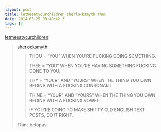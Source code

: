 ```yaml
---
layout: post
title: letmeeatyourchildren sherlocksmyth thou
date: 2014-05-25 03:48:42 Z
tags: []
---
```

[letmeeatyourchildren](http://letmeeatyourchildren.tumblr.com/post/64993980071/sherlocksmyth-thou-you-when-youre-fucking):

> [sherlocksmyth](http://sherlocksmyth.tumblr.com/post/64325159021/thou-you-when-youre-fucking-doing):
> 
> > THOU = “YOU” WHEN YOU’RE FUCKING DOING SOMETHING.
> > 
> > THEE = “YOU” WHEN YOU’RE HAVING SOMETHING FUCKING DONE TO YOU.
> > 
> > THY = “YOUR” AND “YOURS” WHEN THE THING YOU OWN BEGINS WITH A FUCKING CONSONANT.
> > 
> > THINE = “YOUR” AND “YOURS” WHEN THE THING YOU OWN BEGINS WITH A FUCKING VOWEL.
> > 
> > IF YOU’RE GOING TO MAKE SHITTY OLD ENGLISH TEXT POSTS, DO IT RIGHT.
> 
> Thine octopus

